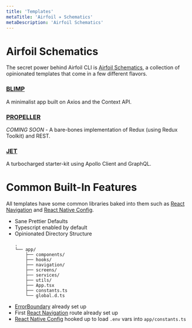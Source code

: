 ```yaml
---
title: 'Templates'
metaTitle: 'Airfoil ✈︎ Schematics'
metaDescription: 'Airfoil Schematics'
---
```


# Airfoil Schematics

The secret power behind Airfoil CLI is [Airfoil Schematics](https://github.com/teamairship/airfoil-schematics),
a collection of opinionated templates that come in a few different flavors.

### [BLIMP](https://github.com/teamairship/airfoil-schematics/tree/main/templates/blimp)

A minimalist app built on Axios and the Context API.

### [PROPELLER](https://github.com/teamairship/airfoil-schematics/tree/main/templates/propeller)

_COMING SOON_ - A bare-bones implementation of Redux (using Redux Toolkit) and REST.

### [JET](https://github.com/teamairship/airfoil-schematics/tree/main/templates/jet)

A turbocharged starter-kit using Apollo Client and GraphQL.

# Common Built-In Features

All templates have some common libraries baked into them such as [React Navigation](https://reactnavigation.org/) and [React Native Config](https://github.com/luggit/react-native-config).

- Sane Prettier Defaults
- Typescript enabled by default
- Opinionated Directory Structure
  ```
  .
  └── app/
      ├── components/
      ├── hooks/
      ├── navigation/
      ├── screens/
      ├── services/
      ├── utils/
      ├── App.tsx
      ├── constants.ts
      └── global.d.ts
  ```
- [ErrorBoundary](react-native-error-boundary) already set up
- First [React Navigation](https://reactnavigation.org/) route already set up
- [React Native Config](https://github.com/luggit/react-native-config) hooked up to load `.env` vars into `app/constants.ts`
